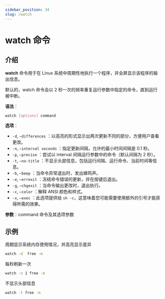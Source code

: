 ```yaml
---
sidebar_position: 34
slug: /watch
---
```


# watch 命令



## 介绍

**watch** 命令用于在 Linux 系统中周期性地执行一个程序，并全屏显示该程序的输出信息。

默认的，watch 命令会以 2 秒一次的频率重复运行参数中指定的命令，直到运行被中断。

**语法**：

```bash
watch [options] command
```

**选项**：

- `-d`, `–differences` ：以高亮的形式显示出两次更新不同的部分，方便用户查看更改。
- `-n`, `–interval seconds` ：指定更新间隔，允许的最小时间间隔是 0.1 秒。
- `-p`, `–precise` ：尝试以 interval 间隔运行参数中的命令（默认间隔为 2 秒）。
- `-t`, `–no-title` ：不显示头部信息，包括运行间隔、运行命令、当前时间等信息。
- `-b`, `–beep` ：当命令异常退出时，发出蜂鸣声。
- `-e`, `–errexit` ：冻结命令错误的更新，并在按键后退出。
- `-g`, `–chgexit` ：当命令输出更改时，退出执行。
- `-c`, `–color` ：解释 ANSI 颜色和样式。
- `-x`, `–exec` ：此选项提供给 `sh -c`，这意味着您可能需要使用额外的引号才能获得所需的效果。

**参数**：command 命令及其选项参数



## 示例

周期显示系统内存使用情况，并高亮显示差异

```bash
watch -d  free -m
```

每秒刷新一次

```bash
watch -n 1 free -m
```

不显示头部信息

```bash
watch -t free -m
```

